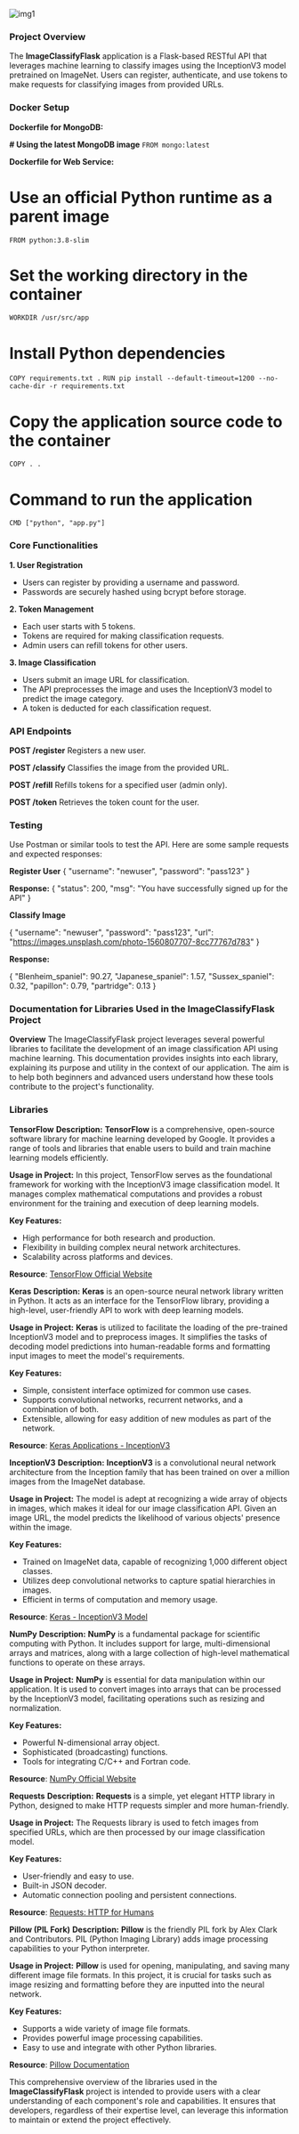 
![img1](https://github.com/OgwuegbuMaxwell/ImageClassifyFlask/assets/53094485/deb8a268-723e-411d-af09-0c4677242c33)



### **Project Overview**

The **ImageClassifyFlask** application is a Flask-based RESTful API that leverages machine learning to classify images using the InceptionV3 model pretrained on ImageNet. Users can register, authenticate, and use tokens to make requests for classifying images from provided URLs.


### **Docker Setup**
**Dockerfile for MongoDB:**

**# Using the latest MongoDB image**
`FROM mongo:latest
`

**Dockerfile for Web Service:**


# Use an official Python runtime as a parent image
`FROM python:3.8-slim
`
# Set the working directory in the container
`WORKDIR /usr/src/app
`
# Install Python dependencies
`COPY requirements.txt .`
`RUN pip install --default-timeout=1200 --no-cache-dir -r requirements.txt`

# Copy the application source code to the container
`COPY . .`

# Command to run the application
`CMD ["python", "app.py"]`


### **Core Functionalities**

**1. User Registration**

- Users can register by providing a username and password.
- Passwords are securely hashed using bcrypt before storage.


**2. Token Management**

- Each user starts with 5 tokens.
- Tokens are required for making classification requests.
- Admin users can refill tokens for other users.


**3. Image Classification**

- Users submit an image URL for classification.
- The API preprocesses the image and uses the InceptionV3 model to predict the image category.
- A token is deducted for each classification request.



### **API Endpoints**

**POST /register**
Registers a new user.

**POST /classify**
Classifies the image from the provided URL.

**POST /refill**
Refills tokens for a specified user (admin only).

**POST /token**
Retrieves the token count for the user.


### **Testing**
Use Postman or similar tools to test the API. Here are some sample requests and expected responses:

**Register User**
{
    "username": "newuser",
    "password": "pass123"
}

**Response:**
{
    "status": 200,
    "msg": "You have successfully signed up for the API"
}


**Classify Image**

{
    "username": "newuser",
    "password": "pass123",
    "url": "https://images.unsplash.com/photo-1560807707-8cc77767d783"
}

**Response:**

{
    "Blenheim_spaniel": 90.27,
    "Japanese_spaniel": 1.57,
    "Sussex_spaniel": 0.32,
    "papillon": 0.79,
    "partridge": 0.13
}





### **Documentation for Libraries Used in the ImageClassifyFlask Project**

**Overview**
The ImageClassifyFlask project leverages several powerful libraries to facilitate the development of an image classification API using machine learning. This documentation provides insights into each library, explaining its purpose and utility in the context of our application. The aim is to help both beginners and advanced users understand how these tools contribute to the project's functionality.

### **Libraries**

**TensorFlow**
**Description:**
**TensorFlow** is a comprehensive, open-source software library for machine learning developed by Google. It provides a range of tools and libraries that enable users to build and train machine learning models efficiently.

**Usage in Project:**
In this project, TensorFlow serves as the foundational framework for working with the InceptionV3 image classification model. It manages complex mathematical computations and provides a robust environment for the training and execution of deep learning models.

**Key Features:**

- High performance for both research and production.
- Flexibility in building complex neural network architectures.
- Scalability across platforms and devices.

**Resource**: [TensorFlow Official Website](https://www.tensorflow.org/)


**Keras**
**Description:**
**Keras** is an open-source neural network library written in Python. It acts as an interface for the TensorFlow library, providing a high-level, user-friendly API to work with deep learning models.

**Usage in Project:**
**Keras** is utilized to facilitate the loading of the pre-trained InceptionV3 model and to preprocess images. It simplifies the tasks of decoding model predictions into human-readable forms and formatting input images to meet the model's requirements.

**Key Features:**

- Simple, consistent interface optimized for common use cases.
- Supports convolutional networks, recurrent networks, and a combination of both.
- Extensible, allowing for easy addition of new modules as part of the network.

**Resource**: [Keras Applications - InceptionV3](https://keras.io/api/applications/inceptionv3/)


**InceptionV3**
**Description:**
**InceptionV3** is a convolutional neural network architecture from the Inception family that has been trained on over a million images from the ImageNet database.

**Usage in Project:**
The model is adept at recognizing a wide array of objects in images, which makes it ideal for our image classification API. Given an image URL, the model predicts the likelihood of various objects' presence within the image.

**Key Features:**

- Trained on ImageNet data, capable of recognizing 1,000 different object classes.
- Utilizes deep convolutional networks to capture spatial hierarchies in images.
- Efficient in terms of computation and memory usage.

**Resource**: [Keras - InceptionV3 Model](https://keras.io/api/applications/inceptionv3/)


**NumPy**
**Description:**
**NumPy** is a fundamental package for scientific computing with Python. It includes support for large, multi-dimensional arrays and matrices, along with a large collection of high-level mathematical functions to operate on these arrays.

**Usage in Project:**
**NumPy** is essential for data manipulation within our application. It is used to convert images into arrays that can be processed by the InceptionV3 model, facilitating operations such as resizing and normalization.

**Key Features:**

- Powerful N-dimensional array object.
- Sophisticated (broadcasting) functions.
- Tools for integrating C/C++ and Fortran code.

**Resource**: [NumPy Official Website](https://numpy.org/)


**Requests**
**Description:**
**Requests** is a simple, yet elegant HTTP library in Python, designed to make HTTP requests simpler and more human-friendly.

**Usage in Project:**
The Requests library is used to fetch images from specified URLs, which are then processed by our image classification model.

**Key Features:**

- User-friendly and easy to use.
- Built-in JSON decoder.
- Automatic connection pooling and persistent connections.

**Resource**: [Requests: HTTP for Humans](https://requests.readthedocs.io/en/master/)


**Pillow (PIL Fork)**
**Description:**
**Pillow** is the friendly PIL fork by Alex Clark and Contributors. PIL (Python Imaging Library) adds image processing capabilities to your Python interpreter.

**Usage in Project:**
**Pillow** is used for opening, manipulating, and saving many different image file formats. In this project, it is crucial for tasks such as image resizing and formatting before they are inputted into the neural network.

**Key Features:**

- Supports a wide variety of image file formats.
- Provides powerful image processing capabilities.
- Easy to use and integrate with other Python libraries.

**Resource**: [Pillow Documentation](https://pillow.readthedocs.io/en/stable/)

This comprehensive overview of the libraries used in the **ImageClassifyFlask** project is intended to provide users with a clear understanding of each component's role and capabilities. It ensures that developers, regardless of their expertise level, can leverage this information to maintain or extend the project effectively.




